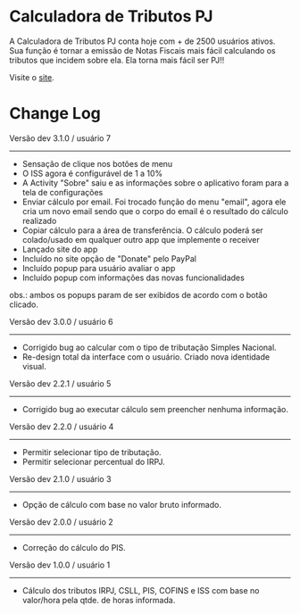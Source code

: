 Calculadora de Tributos PJ
==========================
A Calculadora de Tributos PJ conta hoje com + de 2500 usuários ativos. Sua função é tornar a emissão de Notas Fiscais mais fácil calculando os tributos que incidem sobre ela. Ela torna mais fácil ser PJ!!

Visite o <a href="www.calcpj.com.br" target="_blank">site</a>.



Change Log
==========

Versão dev 3.1.0 / usuário 7
***
- Sensação de clique nos botões de menu
- O ISS agora é configurável de 1 a 10%
- A Activity "Sobre" saiu e as informações sobre o aplicativo foram para a tela de configurações
- Enviar cálculo por email. Foi trocado função do menu "email", agora ele cria um novo email sendo que o corpo do email é o resultado do cálculo realizado
- Copiar cálculo para a área de transferência. O cálculo poderá ser colado/usado em qualquer outro app que implemente o receiver
- Lançado site do app
- Incluído no site opção de "Donate" pelo PayPal
- Incluído popup para usuário avaliar o app
- Incluído popup com informações das novas funcionalidades

obs.: ambos os popups param de ser exibidos de acordo com o botão clicado.
    
Versão dev 3.0.0 / usuário 6
***
- Corrigido bug ao calcular com o tipo de tributação Simples Nacional.
- Re-design total da interface com o usuário. Criado nova identidade visual.

Versão dev 2.2.1 / usuário 5
***
- Corrigido bug ao executar cálculo sem preencher nenhuma informação.

Versão dev 2.2.0 / usuário 4 
***
- Permitir selecionar tipo de tributação.
- Permitir selecionar percentual do IRPJ.

Versão dev 2.1.0 / usuário 3
***
- Opção de cálculo com base no valor bruto informado.

Versão dev 2.0.0 / usuário 2
***
- Correção do cálculo do PIS.

Versão dev 1.0.0 / usuário 1
***
- Cálculo dos tributos IRPJ, CSLL, PIS, COFINS e ISS com base no valor/hora pela qtde. de horas informada.
